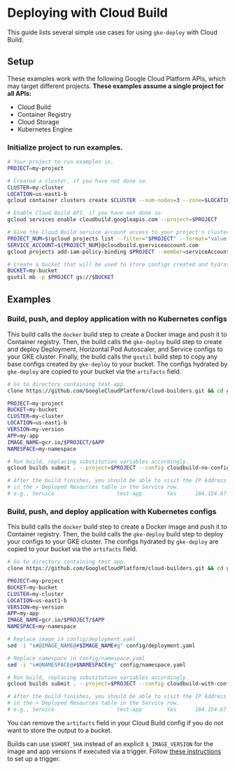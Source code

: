 # Deploying with Cloud Build

This guide lists several simple use cases for using `gke-deploy` with Cloud
Build.

## Setup

These examples work with the following Google Cloud Platform APIs, which may
target different projects. **These examples assume a single project for all
APIs:**

* Cloud Build
* Container Registry
* Cloud Storage
* Kubernetes Engine

### Initialize project to run examples.

```bash
# Your project to run examples in.
PROJECT=my-project

# Created a cluster, if you have not done so.
CLUSTER=my-cluster
LOCATION=us-east1-b
gcloud container clusters create $CLUSTER --num-nodes=3 --zone=$LOCATION --project=$PROJECT

# Enable Cloud Build API, if you have not done so.
gcloud services enable cloudbuild.googleapis.com --project=$PROJECT

# Give the Cloud Build service account access to your project's clusters, if you have not done so.
PROJECT_NUM=$(gcloud projects list --filter="$PROJECT" --format="value(PROJECT_NUMBER)" --project=$PROJECT)
SERVICE_ACCOUNT=${PROJECT_NUM}@cloudbuild.gserviceaccount.com
gcloud projects add-iam-policy-binding $PROJECT --member=serviceAccount:$SERVICE_ACCOUNT --role=roles/container.developer --project=$PROJECT

# Create a bucket that will be used to store configs created and hydrated by gke-deploy.
BUCKET=my-bucket
gsutil mb -p $PROJECT gs://$BUCKET
```

## Examples

### Build, push, and deploy application with no Kubernetes configs

This build calls the `docker` build step to create a Docker image and push it to
Container registry. Then, the build calls the `gke-deploy` build step to create
and deploy Deployment, Horizontal Pod Autoscaler, and Service configs to your
GKE cluster. Finally, the build calls the `gsutil` build step to copy any base
configs created by `gke-deploy` to your bucket. The configs hydrated by
`gke-deploy` are copied to your bucket via the `artifacts` field.

```bash
# Go to directory containing test app.
clone https://github.com/GoogleCloudPlatform/cloud-builders.git && cd gke-deploy/docs/app

PROJECT=my-project
BUCKET=my-bucket
CLUSTER=my-cluster
LOCATION=us-east1-b
VERSION=my-version
APP=my-app
IMAGE_NAME=gcr.io/$PROJECT/$APP
NAMESPACE=my-namespace

# Run build, replacing substitution variables accordingly.
gcloud builds submit . --project=$PROJECT --config cloudbuild-no-configs.yaml --substitutions=_IMAGE_NAME=$IMAGE_NAME,_IMAGE_VERSION=$VERSION,_GKE_CLUSTER=$CLUSTER,_GKE_LOCATION=$LOCATION,_K8S_APP_NAME=$APP,_K8S_NAMESPACE=$NAMESPACE,_OUTPUT_BUCKET=$BUCKET

# After the build finishes, you should be able to visit the IP Address printed
# in the > Deployed Resources table in the Service row.
# e.g., Service                    test-app        Yes      104.154.67.125
```

### Build, push, and deploy application with Kubernetes configs

This build calls the `docker` build step to create a Docker image and push it to
Container registry. Then, the build calls the `gke-deploy` build step to deploy
your configs to your GKE cluster. The configs hydrated by `gke-deploy` are
copied to your bucket via the `artifacts` field.

```bash
# Go to directory containing test app.
clone https://github.com/GoogleCloudPlatform/cloud-builders.git && cd gke-deploy/docs/app

PROJECT=my-project
BUCKET=my-bucket
CLUSTER=my-cluster
LOCATION=us-east1-b
VERSION=my-version
APP=my-app
IMAGE_NAME=gcr.io/$PROJECT/$APP
NAMESPACE=my-namespace

# Replace image in config/deployment.yaml
sed -i "s#@IMAGE_NAME@#$IMAGE_NAME#g" config/deployment.yaml

# Replace namespace in config/namespace.yaml
sed -i "s#@NAMESPACE@#$NAMESPACE#g" config/namespace.yaml

# Run build, replacing substitution variables accordingly.
gcloud builds submit . --project=$PROJECT --config cloudbuild-with-configs.yaml --substitutions=_IMAGE_NAME=$IMAGE_NAME,_IMAGE_VERSION=$VERSION,_GKE_CLUSTER=$CLUSTER,_GKE_LOCATION=$LOCATION,_K8S_YAML_PATH=config,_K8S_APP_NAME=$APP,_K8S_NAMESPACE=$NAMESPACE,_OUTPUT_BUCKET=$BUCKET

# After the build finishes, you should be able to visit the IP Address printed
# in the > Deployed Resources table in the Service row.
# e.g., Service                    test-app        Yes      104.154.67.125
```

You can remove the `artifacts` field in your Cloud Build config if you do not
want to store the output to a bucket.

Builds can use `$SHORT_SHA` instead of an explicit `$_IMAGE_VERSION` for the
image and app versions if executed via a trigger. Follow [these
instructions](automated-deployments.md) to set up a trigger.
